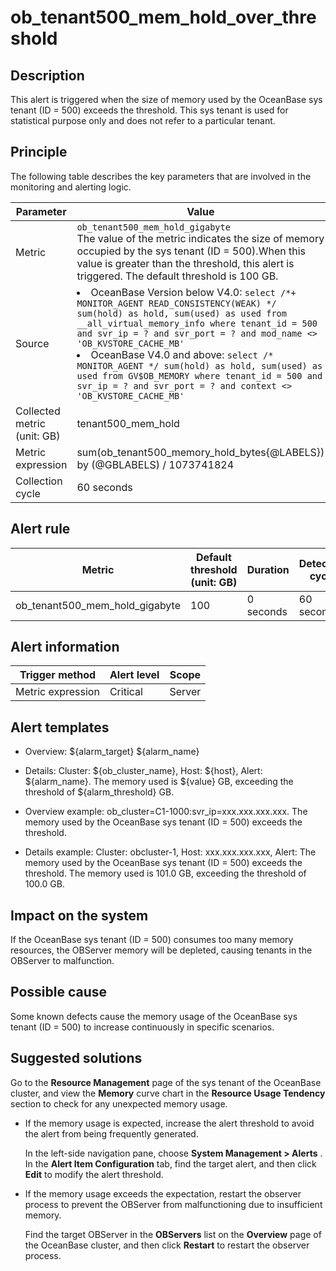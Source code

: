 ob_tenant500_mem_hold_over_threshold
=========================================================

**Description**
------------------------------------

This alert is triggered when the size of memory used by the OceanBase sys tenant (ID = 500) exceeds the threshold. This sys tenant is used for statistical purpose only and does not refer to a particular tenant.

Principle
------------------------------

The following table describes the key parameters that are involved in the monitoring and alerting logic.

|  Parameter    |  Value   |
|--------------|--------|
| Metric     | `ob_tenant500_mem_hold_gigabyte` <br>The value of the metric indicates the size of memory occupied by the sys tenant  (ID = 500).When this value is greater than the threshold, this alert is triggered. The default threshold is 100 GB.   |
| Source        | <li>OceanBase Version below V4.0: `select /*+ MONITOR_AGENT READ_CONSISTENCY(WEAK) */ sum(hold) as hold, sum(used) as used from __all_virtual_memory_info where tenant_id = 500 and svr_ip = ? and svr_port = ? and mod_name <> 'OB_KVSTORE_CACHE_MB'`</li><li>OceanBase V4.0 and above: `select /* MONITOR_AGENT */ sum(hold) as hold, sum(used) as used from GV$OB_MEMORY where tenant_id = 500 and svr_ip = ? and svr_port = ? and context <> 'OB_KVSTORE_CACHE_MB'`</li> |
| Collected metric (unit: GB) | tenant500_mem_hold    |
| Metric expression           | sum(ob_tenant500_memory_hold_bytes{@LABELS}) by (@GBLABELS) / 1073741824  |
| Collection cycle            | 60 seconds    |

**Alert rule**
-----------------------------------

|             Metric             | Default threshold (unit: GB) | Duration  | Detection cycle | Time before clearance |
|--------------------------------|------------------------------|-----------|-----------------|-----------------------|
| ob_tenant500_mem_hold_gigabyte | 100                          | 0 seconds | 60 seconds      | 5 minutes             |

**Alert information**
------------------------------------------

|  Trigger method   | Alert level | Scope  |
|-------------------|-------------|--------|
| Metric expression | Critical    | Server |

**Alert templates**
----------------------------------------

* Overview: \${alarm_target} \${alarm_name}

* Details: Cluster: \${ob_cluster_name}, Host: \${host}, Alert: \${alarm_name}. The memory used is \${value} GB, exceeding the threshold of \${alarm_threshold} GB.

* Overview example: ob_cluster=C1-1000:svr_ip=xxx.xxx.xxx.xxx. The memory used by the OceanBase sys tenant (ID = 500) exceeds the threshold.

* Details example: Cluster: obcluster-1, Host: xxx.xxx.xxx.xxx, Alert: The memory used by the OceanBase sys tenant (ID = 500) exceeds the threshold. The memory used is 101.0 GB, exceeding the threshold of 100.0 GB.

**Impact on the system**
---------------------------------------------

If the OceanBase sys tenant (ID = 500) consumes too many memory resources, the OBServer memory will be depleted, causing tenants in the OBServer to malfunction.

**Possible cause**
---------------------------------------

Some known defects cause the memory usage of the OceanBase sys tenant (ID = 500) to increase continuously in specific scenarios.

Suggested solutions
----------------------------------------

Go to the **Resource Management** page of the sys tenant of the OceanBase cluster, and view the **Memory** curve chart in the **Resource Usage Tendency** section to check for any unexpected memory usage.

* If the memory usage is expected, increase the alert threshold to avoid the alert from being frequently generated.

  In the left-side navigation pane, choose **System Management \> Alerts** . In the **Alert Item Configuration** tab, find the target alert, and then click **Edit** to modify the alert threshold.
  
* If the memory usage exceeds the expectation, restart the observer process to prevent the OBServer from malfunctioning due to insufficient memory.

  Find the target OBServer in the **OBServers** list on the **Overview** page of the OceanBase cluster, and then click **Restart** to restart the observer process.
  
